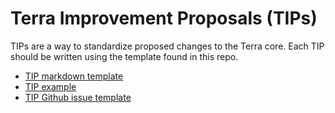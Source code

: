 # Terra Improvement Proposals (TIPs)

TIPs are a way to standardize proposed changes to the Terra core. Each TIP should be written using the template found in this repo. 

- [TIP markdown template](./tip-template.md)
- [TIP example](./tip-example.md)
- [TIP Github issue template](./.github/ISSUE_TEMPLATE/terra-improvement-proposal--tip-.md)

